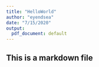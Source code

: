 ```yaml
---
title: "HelloWorld"
author: "eyendsea"
date: "7/15/2020"
output:
  pdf_document: default
---
```

## This is a markdown file